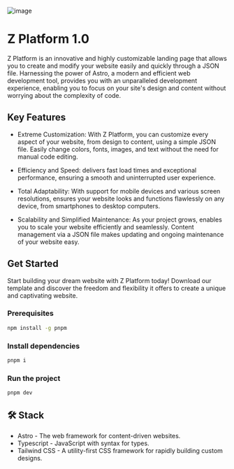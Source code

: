 ![image](https://github.com/JimmyCamus/luna-landing/assets/86853554/7dc4c571-bb33-4e55-ae94-446b056539a0)


# Z Platform 1.0

Z Platform is an innovative and highly customizable landing page that allows you to create and modify your website easily and quickly through a JSON file. Harnessing the power of Astro, a modern and efficient web development tool, provides you with an unparalleled development experience, enabling you to focus on your site's design and content without worrying about the complexity of code.

## Key Features

- Extreme Customization: With Z Platform, you can customize every aspect of your website, from design to content, using a simple JSON file. Easily change colors, fonts, images, and text without the need for manual code editing.

- Efficiency and Speed: delivers fast load times and exceptional performance, ensuring a smooth and uninterrupted user experience.

- Total Adaptability: With support for mobile devices and various screen resolutions, ensures your website looks and functions flawlessly on any device, from smartphones to desktop computers.

- Scalability and Simplified Maintenance: As your project grows, enables you to scale your website efficiently and seamlessly. Content management via a JSON file makes updating and ongoing maintenance of your website easy.

## Get Started

Start building your dream website with Z Platform today! Download our template and discover the freedom and flexibility it offers to create a unique and captivating website.

### Prerequisites

```sh
npm install -g pnpm
```

### Install dependencies

```sh
pnpm i
```

### Run the project

```sh
pnpm dev
```

## 🛠️ Stack
- Astro - The web framework for content-driven websites.
- Typescript - JavaScript with syntax for types.
- Tailwind CSS - A utility-first CSS framework for rapidly building custom designs.

